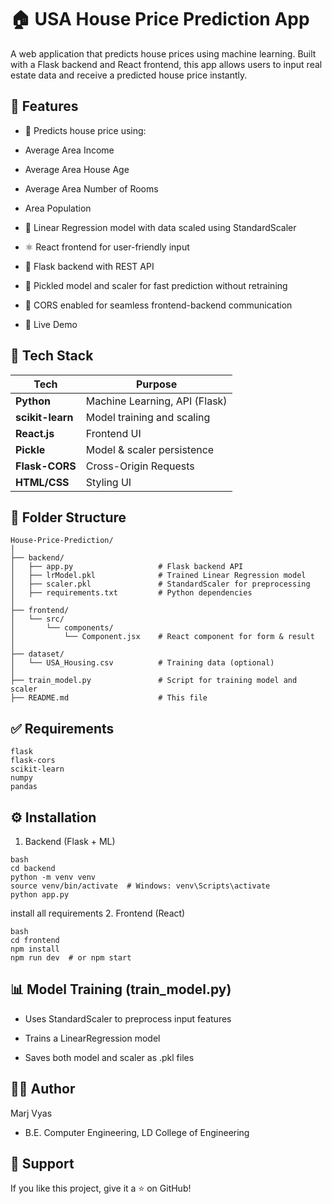 # 🏠 USA House Price Prediction App
A web application that predicts house prices using machine learning. Built with a Flask backend and React frontend, this app allows users to input real estate data and receive a predicted house price instantly.

## 📌 Features
- 🔢 Predicts house price using:

 - Average Area Income

 - Average Area House Age

 - Average Area Number of Rooms

 - Area Population

- 🔬 Linear Regression model with data scaled using StandardScaler

- ⚛️ React frontend for user-friendly input

- 🐍 Flask backend with REST API

- 🔄 Pickled model and scaler for fast prediction without retraining

- 🔗 CORS enabled for seamless frontend-backend communication

- 🚀 Live Demo

## 🧠 Tech Stack

| Tech             | Purpose                       |
| ---------------- | ----------------------------- |
| **Python**       | Machine Learning, API (Flask) |
| **scikit-learn** | Model training and scaling    |
| **React.js**     | Frontend UI                   |
| **Pickle**       | Model & scaler persistence    |
| **Flask-CORS**   | Cross-Origin Requests         |
| **HTML/CSS**     | Styling UI                    |


## 📁 Folder Structure
```
House-Price-Prediction/
│
├── backend/
│   ├── app.py                   # Flask backend API
│   ├── lrModel.pkl              # Trained Linear Regression model
│   ├── scaler.pkl               # StandardScaler for preprocessing
│   ├── requirements.txt         # Python dependencies
│
├── frontend/
│   └── src/
│       └── components/
│           └── Component.jsx    # React component for form & result
│
├── dataset/
│   └── USA_Housing.csv          # Training data (optional)
│
├── train_model.py               # Script for training model and scaler
├── README.md                    # This file
```
## ✅ Requirements

```
flask
flask-cors
scikit-learn
numpy
pandas
```

## ⚙️ Installation
1. Backend (Flask + ML)
```
bash
cd backend
python -m venv venv
source venv/bin/activate  # Windows: venv\Scripts\activate
python app.py
```
install all requirements
2. Frontend (React)
```
bash
cd frontend
npm install
npm run dev  # or npm start
```


## 📊 Model Training (train_model.py)

- Uses StandardScaler to preprocess input features

- Trains a LinearRegression model

- Saves both model and scaler as .pkl files

## 👨‍💻 Author
Marj Vyas
- B.E. Computer Engineering, LD College of Engineering

## 🌟 Support
If you like this project, give it a ⭐ on GitHub!
